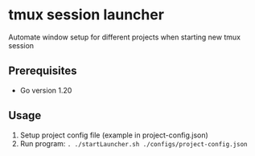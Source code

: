# tmux session launcher

Automate window setup for different projects when starting new tmux session

## Prerequisites

- Go version 1.20

## Usage

1. Setup project config file (example in project-config.json)
2. Run program: `. ./startLauncher.sh ./configs/project-config.json`
